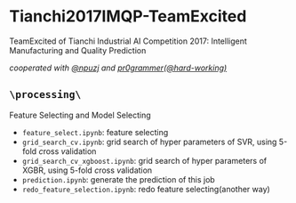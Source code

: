 # Tianchi2017IMQP-TeamExcited

TeamExcited of Tianchi Industrial AI Competition 2017: Intelligent Manufacturing and Quality Prediction

*cooperated with [@npuzj](<https://github.com/npuzj>) and [pr0grammer(@hard-working)](<https://github.com/hard-working>)*

## `\processing\`

Feature Selecting and Model Selecting

* `feature_select.ipynb`: feature selecting
* `grid_search_cv.ipynb`: grid search of hyper parameters of SVR, using 5-fold *c*ross *v*alidation
* `grid_search_cv_xgboost.ipynb`: grid search of hyper parameters of XGBR, using 5-fold *c*ross *v*alidation
* `prediction.ipynb`: generate the prediction of this job
* `redo_feature_selection.ipynb`: redo feature selecting(another way)
